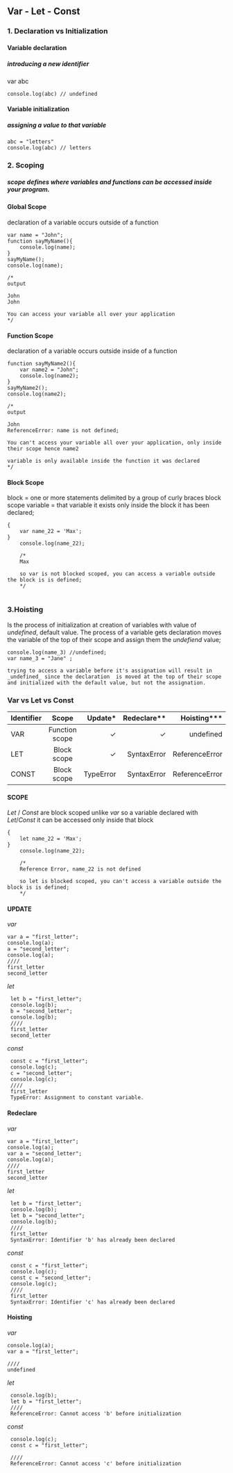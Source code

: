## Var - Let - Const

### 1. Declaration vs Initialization

#### Variable declaration 
##### introducing a new identifier

var abc
```
console.log(abc) // undefined    
```

#### Variable initialization
##### assigning a value to that variable
```
abc = "letters" 
console.log(abc) // letters
```

### 2. Scoping
##### scope defines where  variables and functions can be accessed inside your program.

#### Global Scope
declaration of a variable occurs outside of a function

```
var name = "John";
function sayMyName(){
    console.log(name);
}
sayMyName();
console.log(name);

/*
output

John
John

You can access your variable all over your application
*/

```

#### Function Scope
declaration of a variable occurs outside inside of a function

```
function sayMyName2(){
    var name2 = "John";
    console.log(name2);
}
sayMyName2();
console.log(name2);

/*
output

John
ReferenceError: name is not defined;

You can't access your variable all over your application, only inside their scope hence name2 

variable is only available inside the function it was declared
*/

```
#### Block Scope
block = one or more statements delimited by a group of curly braces
block scope variable = that variable it exists only inside the block it has been declared;

```
{
    var name_22 = 'Max';
}
    console.log(name_22);

    /*
    Max

    so var is not blocked scoped, you can access a variable outside the block is is defined;
    */


```


### 3.Hoisting
Is the process of initialization at creation of variables with value of _undefined_, default value.
The process of a variable gets declaration moves the variable of the top of their scope and assign them the _undefiend_ value;

```
console.log(name_3) //undefined;
var name_3 = "Jane" ;

trying to access a variable before it's assignation will result in _undefined_ since the declaration  is moved at the top of their scope and initialized with the default value, but not the assignation.
```

### Var vs Let vs Const


| Identifier    | Scope         | Update* |Redeclare**  |Hoisting***   |    
| ------------- |:-------------:| ------: |-----------: |-------------:| 
| VAR           | Function scope|   ✓     |    ✓       |   undefined  |  
| LET           | Block scope   |   ✓     | SyntaxError |ReferenceError| 
| CONST         | Block scope   |TypeError | SyntaxError|ReferenceError|


#### SCOPE
_Let_ / _Const_ are block scoped unlike _var_ so a variable declared with _Let_/_Const_ it can be accessed only inside that block

```
{
    let name_22 = 'Max';
}
    console.log(name_22);

    /*
    Reference Error, name_22 is not defined

    so let is blocked scoped, you can't access a variable outside the block is is defined;
    */

```

#### UPDATE
*var*

 ```
 var a = "first_letter";
 console.log(a);
 a = "second_letter";
 console.log(a);
 ////
 first_letter
 second_letter
```

*let*

```
 let b = "first_letter";
 console.log(b);
 b = "second_letter";
 console.log(b);
 ////
 first_letter
 second_letter
 ```

 *const*

```
 const c = "first_letter";
 console.log(c);
 c = "second_letter";
 console.log(c);
 ////
 first_letter
 TypeError: Assignment to constant variable.
 ```


#### Redeclare
*var*

 ```
 var a = "first_letter";
 console.log(a);
 var a = "second_letter";
 console.log(a);
 ////
 first_letter
 second_letter
```

*let*

```
 let b = "first_letter";
 console.log(b);
 let b = "second_letter";
 console.log(b);
 ////
 first_letter
 SyntaxError: Identifier 'b' has already been declared
 ```

 *const*

```
 const c = "first_letter";
 console.log(c);
 const c = "second_letter";
 console.log(c);
 ////
 first_letter
 SyntaxError: Identifier 'c' has already been declared
 ```

 #### Hoisting
*var*

 ```
 console.log(a);
 var a = "first_letter";
 
 ////
 undefined
```

*let*

```
 console.log(b);
 let b = "first_letter";
 ////
 ReferenceError: Cannot access 'b' before initialization
  ```

 *const*

```
 console.log(c);
 const c = "first_letter";
 
 ////
 ReferenceError: Cannot access 'c' before initialization
 ```